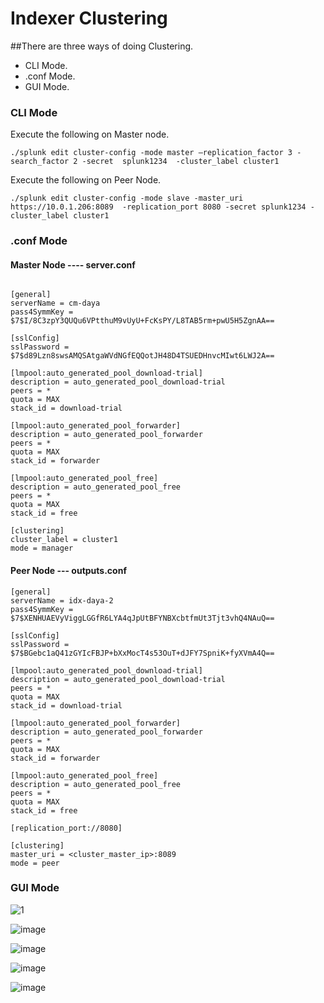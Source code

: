 # Indexer Clustering

\##There are three ways of doing Clustering.

* CLI Mode.
* .conf Mode.
* GUI Mode.

### CLI Mode

Execute the following on Master node.

```
./splunk edit cluster-config -mode master –replication_factor 3 -search_factor 2 -secret  splunk1234  -cluster_label cluster1

```

Execute the following on Peer Node.

```
./splunk edit cluster-config -mode slave -master_uri https://10.0.1.206:8089  -replication_port 8080 -secret splunk1234 -cluster_label cluster1

```

### .conf Mode

#### Master Node ---- server.conf

```

[general]
serverName = cm-daya
pass4SymmKey = $7$I/8C3zpY3QUQu6VPtthuM9vUyU+FcKsPY/L8TAB5rm+pwU5H5ZgnAA==

[sslConfig]
sslPassword = $7$d89Lzn8swsAMQSAtgaWVdNGfEQQotJH48D4TSUEDHnvcMIwt6LWJ2A==

[lmpool:auto_generated_pool_download-trial]
description = auto_generated_pool_download-trial
peers = *
quota = MAX
stack_id = download-trial

[lmpool:auto_generated_pool_forwarder]
description = auto_generated_pool_forwarder
peers = *
quota = MAX
stack_id = forwarder

[lmpool:auto_generated_pool_free]
description = auto_generated_pool_free
peers = *
quota = MAX
stack_id = free

[clustering]
cluster_label = cluster1
mode = manager

```

#### Peer Node --- outputs.conf

```
[general]
serverName = idx-daya-2
pass4SymmKey = $7$XENHUAEVyViggLGGfR6LYA4qJpUtBFYNBXcbtfmUt3Tjt3vhQ4NAuQ==

[sslConfig]
sslPassword = $7$BGebc1aQ41zGYIcFBJP+bXxMocT4s53OuT+dJFY7SpniK+fyXVmA4Q==

[lmpool:auto_generated_pool_download-trial]
description = auto_generated_pool_download-trial
peers = *
quota = MAX
stack_id = download-trial

[lmpool:auto_generated_pool_forwarder]
description = auto_generated_pool_forwarder
peers = *
quota = MAX
stack_id = forwarder

[lmpool:auto_generated_pool_free]
description = auto_generated_pool_free
peers = *
quota = MAX
stack_id = free

[replication_port://8080]

[clustering]
master_uri = <cluster_master_ip>:8089
mode = peer

```

### GUI Mode

![1](https://user-images.githubusercontent.com/80450749/219063135-fa9b5198-6c04-407b-8692-65a6ed417ad4.png)

![image](https://user-images.githubusercontent.com/80450749/219062310-9bf0222a-8620-4005-bd7c-0d159e24f115.png)

![image](https://user-images.githubusercontent.com/80450749/219062382-1437179f-18b3-499c-8891-71611802dd8a.png)

![image](https://user-images.githubusercontent.com/80450749/219062433-e82bd606-071a-4361-b4f3-8dbe027aeac8.png)

![image](https://user-images.githubusercontent.com/80450749/219062515-0fc0ec83-b802-4ea2-8bc4-85a41f8ee8d7.png)
